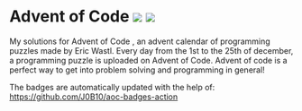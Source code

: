 # Advent of Code ![](https://img.shields.io/badge/day%20📅-7-blue)      ![](https://img.shields.io/badge/stars%20⭐-14-yellow)  
My solutions for Advent of Code , an advent calendar of programming puzzles made by Eric Wastl. Every day from the 1st to the 25th of december, a programming puzzle is uploaded on Advent of Code. Advent of code is a perfect way to get into problem solving and programming in general!

The badges are automatically updated with the help of: https://github.com/J0B10/aoc-badges-action
